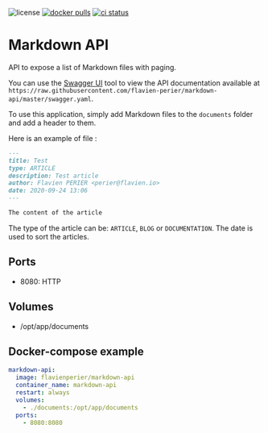 ![license](https://badgen.net/github/license/flavien-perier/markdown-api)
[![docker pulls](https://badgen.net/docker/pulls/flavienperier/markdown-api)](https://hub.docker.com/r/flavienperier/markdown-api)
[![ci status](https://badgen.net/github/checks/flavien-perier/markdown-api)](https://github.com/flavien-perier/markdown-api)

# Markdown API

API to expose a list of Markdown files with paging.

You can use the [Swagger UI](https://swagger.io/tools/swagger-ui/) tool to view the API documentation available at `https://raw.githubusercontent.com/flavien-perier/markdown-api/master/swagger.yaml`.

To use this application, simply add Markdown files to the `documents` folder and add a header to them.

Here is an example of file :

```md
---
title: Test
type: ARTICLE
description: Test article
author: Flavien PERIER <perier@flavien.io>
date: 2020-09-24 13:06
---

The content of the article
```

The type of the article can be: `ARTICLE`, `BLOG` or `DOCUMENTATION`. The date is used to sort the articles.

## Ports

- 8080: HTTP

## Volumes

- /opt/app/documents

## Docker-compose example

```yaml
markdown-api:
  image: flavienperier/markdown-api
  container_name: markdown-api
  restart: always
  volumes:
    - ./documents:/opt/app/documents
  ports:
    - 8080:8080
```
